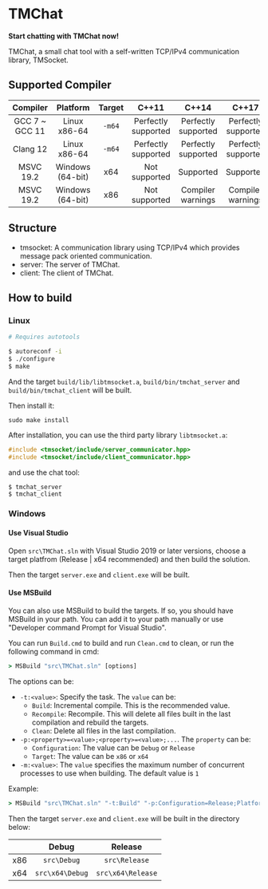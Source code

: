 # TMChat

**Start chatting with TMChat now!**

TMChat, a small chat tool with a self-written TCP/IPv4 communication library, TMSocket. 

## Supported Compiler

|    Compiler     |     Platform     | Target |        C++11        |        C++14        |        C++17        |
| :-------------: | :--------------: | :----: | :-----------------: | :-----------------: | :-----------------: |
| GCC 7 \~ GCC 11 |   Linux x86-64   | `-m64` | Perfectly supported | Perfectly supported | Perfectly supported |
|    Clang 12     |   Linux x86-64   | `-m64` | Perfectly supported | Perfectly supported | Perfectly supported |
|    MSVC 19.2    | Windows (64-bit) |  x64   |    Not supported    |      Supported      |      Supported      |
|    MSVC 19.2    | Windows (64-bit) |  x86   |    Not supported    |  Compiler warnings  |  Compiler warnings  |

## Structure

+ tmsocket: A communication library using TCP/IPv4 which provides message pack oriented communication.  
+ server: The server of TMChat.  
+ client: The client of TMChat.  

## How to build

### Linux

```sh
# Requires autotools

$ autoreconf -i
$ ./configure
$ make
```

And the target `build/lib/libtmsocket.a`, `build/bin/tmchat_server` and `build/bin/tmchat_client` will be built. 

Then install it: 

```shell
sudo make install
```

After installation, you can use the third party library `libtmsocket.a`: 

```c++
#include <tmsocket/include/server_communicator.hpp>
#include <tmsocket/include/client_communicator.hpp>
```

and use the chat tool: 

```shell
$ tmchat_server
$ tmchat_client
```

### Windows

#### Use Visual Studio  

Open `src\TMChat.sln` with Visual Studio 2019 or later versions, choose a target platfrom (Release | x64 recommended) and then build the solution. 

Then the target `server.exe` and `client.exe` will be built. 

#### Use MSBuild  

You can also use MSBuild to build the targets. If so, you should have MSBuild in your path. You can add it to your path manually or use "Developer command Prompt for Visual Studio". 

You can run `Build.cmd` to build and run `Clean.cmd` to clean, or run the following command in cmd:  

```cmd
> MSBuild "src\TMChat.sln" [options]
```

 The options can be:  

+ `-t:<value>`: Specify the task. The `value` can be: 
  + `Build`: Incremental compile. This is the recommended value.  
  + `Recompile`: Recompile. This will delete all files built in the last compilation and rebuild the targets. 
  + `Clean`: Delete all files in the last compilation. 
+ `-p:<property>=<value>;<property>=<value>;...`. The `property` can be: 
  + `Configuration`: The value can be `Debug` or `Release`  
  + `Target`: The value can be `x86` or `x64`  
+ `-m:<value>`: The `value` specifies  the maximum number of concurrent processes to use when building. The default value is `1`  

Example: 

```cmd
> MSBuild "src\TMChat.sln" "-t:Build" "-p:Configuration=Release;Platform=x64" "-m:8"
```

Then the target `server.exe` and `client.exe` will be built in the directory below:  

|      |      Debug      |      Release      |
| :--: | :-------------: | :---------------: |
| x86  |   `src\Debug`   |   `src\Release`   |
| x64  | `src\x64\Debug` | `src\x64\Release` |



